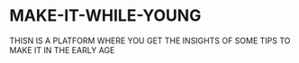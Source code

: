 # MAKE-IT-WHILE-YOUNG
THISN IS A PLATFORM WHERE YOU GET THE INSIGHTS OF SOME TIPS  TO MAKE IT IN THE EARLY AGE 
